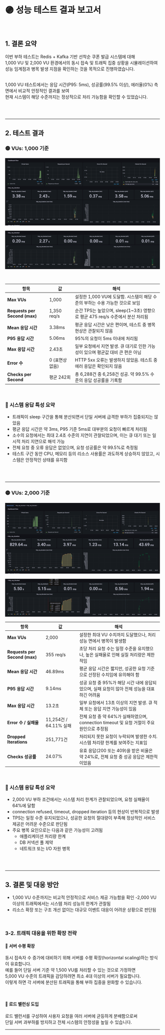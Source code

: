 # 🟣 성능 테스트 결과 보고서
<br>

## 1. 결론 요약
이번 부하 테스트는 Redis + Kafka 기반 선착순 쿠폰 발급 시스템에 대해<br>
1,000 VU 및 2,000 VU 환경에서의 동시 접속 및 트래픽 집중 상황을 시뮬레이션하여<br>
성능 임계점과 병목 발생 지점을 확인하는 것을 목적으로 진행하였습니다.<br><br>

1,000 VU 테스트에서는 응답 시간(P95: 5ms), 성공률(99.5% 이상), 에러율(0%) 측면에서 비교적 안정적인 결과를 보여<br>
현재 시스템이 해당 수준까지는 정상적으로 처리 가능함을 확인할 수 있었습니다.<br>

<br><br>

---

## 2. 테스트 결과

### 🟡 VUs: 1,000 기준

![img.png](img_13.png)

![img.png](img_14.png)

<br>

| 항목                            | 값           | 해석                                                       |
| ----------------------------- | ----------- | -------------------------------------------------------- |
| **Max VUs**                   | 1,000       | 설정한 1,000 VU에 도달함. 시스템이 해당 수준의 부하는 수용 가능한 것으로 보임         |
| **Requests per Second (max)** | 1,350 req/s | 순간 TPS는 높았으며, sleep(1\~3초) 영향으로 평균 475 req/s 수준에서 분산 처리됨 |
| **Mean 응답 시간**                | 3.38ms      | 평균 응답 시간은 낮은 편이며, 테스트 중 병목 현상은 관찰되지 않음                   |
| **P95 응답 시간**                 | 5.06ms      | 95%의 요청이 5ms 이내에 처리됨                                     |
| **Max 응답 시간**                 | 2.43초       | 일부 요청에서 지연 발생. 큐 대기로 인한 가능성이 있으며 평균값 대비 큰 편은 아님          |
| **Error 수**                   | 0 (표면상 없음)  | HTTP 5xx 오류는 발생하지 않았음. 테스트 중 에러 응답은 확인되지 않음              |
| **Checks per Second**         | 평균 242회     | 총 6,288건 중 6,258건 성공. 약 99.5% 수준의 응답 성공률을 기록함            |

<br>

### 🧩 시스템 응답 특성 요약
- 트래픽이 sleep 구간을 통해 분산되면서 단일 서버에 급격한 부하가 집중되지는 않았음
- 평균 응답 시간은 약 3ms, P95 기준 5ms로 대부분의 요청이 빠르게 처리됨
- 소수의 요청에서는 최대 2.4초 수준의 지연이 관찰되었으며, 이는 큐 대기 또는 일시적 처리 지연으로 해석 가능
- 전체 요청 중 오류 응답은 없었으며, 요청 성공률은 약 99.5%로 측정됨
- 테스트 구간 동안 CPU, 메모리 등의 리소스 사용률은 과도하게 상승하지 않았고, 시스템은 안정적인 상태를 유지함

<br><br>

---


### 🟡 VUs: 2,000 기준

![img.png](img_15.png)

![img.png](img_16.png)

| 항목                            | 값                   | 해석                                                             |
| ----------------------------- | ------------------- | -------------------------------------------------------------- |
| **Max VUs**                   | 2,000               | 설정한 최대 VU 수치까지 도달했으나, 처리 성능 면에서 병목이 발생함                        |
| **Requests per Second (max)** | 355 req/s           | 초당 처리 요청 수는 일정 수준을 유지했으나, 높은 실패율로 인해 실질 처리량은 제한적임              |
| **Mean 응답 시간**                | 46.89ms             | 평균 응답 시간은 짧지만, 성공한 요청 기준으로 산정된 수치임에 유의해야 함                     |
| **P95 응답 시간**                 | 9.14ms              | 성공 요청 중 95%가 해당 시간 내에 응답되었으며, 실패 요청이 많아 전체 성능을 대표하긴 어려움        |
| **Max 응답 시간**                 | 13.2초               | 일부 요청에서 13초 이상의 지연 발생. 큐 적체 또는 응답 지연 가능성이 있음                   |
| **Error 수 / 실패율**             | 11,254건 / 64.11% 실패 | 전체 요청 중 약 64%가 실패하였으며, connection timeout 및 요청 거절이 주요 원인으로 추정됨 |
| **Dropped Iterations**        | 251,771건            | 처리되지 못한 요청이 누락되며 발생한 수치. 시스템 처리량 한계를 보여주는 지표임                  |
| **Checks 성공률**                | 24.07%              | 유효 응답(200 또는 409)을 받은 비율은 약 24%로, 전체 요청 중 성공 응답은 제한적이었음        |

<br>

### 🧩 시스템 응답 특성 요약

- 2,000 VU 부하 조건에서는 시스템 처리 한계가 관찰되었으며, 요청 실패율이 64%에 달함
- connection refused, timeout, dropped iteration 등의 현상이 반복적으로 발생
- TPS는 일정 수준 유지되었으나, 성공한 요청의 절대량이 부족해 정상적인 서비스 제공은 어려운 수준으로 판단됨
- 주요 병목 요인으로는 다음과 같은 가능성이 고려됨
  - 애플리케이션 처리량 한계
  - DB 커넥션 풀 제약
  - 네트워크 또는 I/O 자원 병목


<br><br>

---


## 3. 결론 및 대응 방안

- 1,000 VU 수준까지는 비교적 안정적으로 서비스 제공 가능함을 확인
-2,000 VU 이상의 트래픽에서는 시스템 처리 성능의 한계가 관찰됨
- 리소스 확장 또는 구조 개선 없이는 대규모 이벤트 대응이 어려운 상황으로 판단됨

<br>

### 3-2. 트래픽 대응을 위한 확장 전략

#### 📍 서버 수평 확장

동시 접속자 수 증가에 대비하기 위해 서버를 수평 확장(horizontal scaling)하는 방식이 유효합니다.  <br>
예를 들어 단일 서버 기준 약 1,500 VU를 처리할 수 있는 것으로 가정하면 <br>
5,000 VU 수준의 트래픽을 감당하려면 최소 4대 이상의 서버가 필요합니다.  <br>
이렇게 하면 각 서버에 분산된 트래픽을 통해 부하 집중을 완화할 수 있습니다.<br>

<br>

#### 📍 로드 밸런싱 도입

로드 밸런서를 구성하여 사용자 요청을 여러 서버에 균등하게 분배함으로써 <br>
단일 서버 과부하를 방지하고 전체 시스템의 안정성을 높일 수 있습니다.  <br>

---
